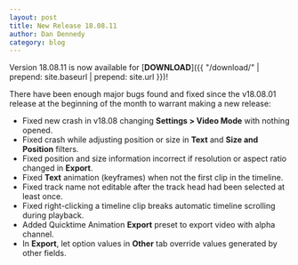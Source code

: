 ```yaml
---
layout: post
title: New Release 18.08.11
author: Dan Dennedy
category: blog
---
```


Version 18.08.11 is now available for [**DOWNLOAD**]({{ "/download/" | prepend: site.baseurl | prepend: site.url }})!

There have been enough major bugs found and fixed since the v18.08.01 release
at the beginning of the month to warrant making a new release:

* Fixed new crash in v18.08 changing **Settings > Video Mode** with nothing opened.
* Fixed crash while adjusting position or size in **Text** and **Size and Position** filters.
* Fixed position and size information incorrect if resolution or aspect ratio changed in **Export**.
* Fixed **Text** animation (keyframes) when not the first clip in the timeline.
* Fixed track name not editable after the track head had been selected at least once.
* Fixed right-clicking a timeline clip breaks automatic timeline scrolling during playback.
* Added Quicktime Animation **Export** preset to export video with alpha channel.
* In **Export**, let option values in **Other** tab override values generated by other fields.
